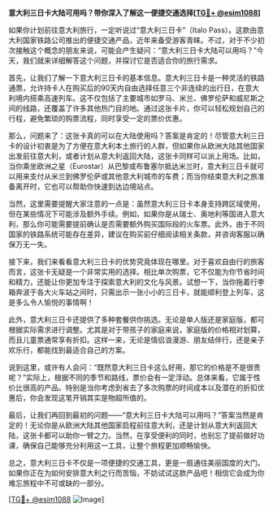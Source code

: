 **意大利三日卡大陆可用吗？带你深入了解这一便捷交通选择[[TG💪+ @esim1088](https://t.me/s/esim1088)]**

如果你计划前往意大利旅行，一定听说过“意大利三日卡”（Italo Pass）。这款由意大利国家铁路公司推出的便捷交通产品，近年来备受游客青睐。不过，对于不少初次接触这个概念的朋友来说，可能会产生疑问：“意大利三日卡大陆可以用吗？”今天，我们就来详细解答这个问题，并探讨它是否适合你的旅行需求。

首先，让我们了解一下意大利三日卡的基本信息。意大利三日卡是一种灵活的铁路通票，允许持卡人在购买后的90天内自由选择任意三个非连续的出行日，在意大利境内搭乘高速列车。这不仅包括了主要城市如罗马、米兰、佛罗伦萨和威尼斯之间的线路，还覆盖了许多其他热门目的地。通过这张卡片，你可以轻松规划自己的行程，避免繁琐的购票流程，同时享受一定的票价优惠。

那么，问题来了：这张卡真的可以在大陆使用吗？答案是肯定的！尽管意大利三日卡的设计初衷是为了方便在意大利本土旅行的人群，但如果你从欧洲大陆其他国家出发前往意大利，或者计划从意大利返回大陆，这张卡同样可以派上用场。比如，当你乘坐欧洲之星（Eurostar）从巴黎或布鲁塞尔抵达米兰时，意大利三日卡就可以用来支付从米兰到佛罗伦萨或其他意大利城市的车费；而当你结束意大利之旅准备离开时，它也可以帮助你快速到达边境站点。

当然，这里需要提醒大家注意的一点是：虽然意大利三日卡本身支持跨区域使用，但在某些情况下可能涉及额外手续。例如，如果你是从瑞士、奥地利等国进入意大利，那么你可能需要提前确认是否需要额外购买国际段的火车票。此外，由于不同国家的铁路系统可能存在差异，建议在购买前仔细阅读相关条款，并咨询客服以确保万无一失。

接下来，我们来看看意大利三日卡的优势究竟体现在哪里。对于喜欢自由行的旅客而言，这张卡无疑是一个非常实用的选择。相比单次购票，它不仅能为你节省时间和精力，还能让你更加专注于探索意大利的文化与风景。试想一下，当你拖着行李箱奔波于各大火车站之间时，只需出示一张小小的三日卡，就能顺利登上列车，这是多么令人愉悦的事情啊！

此外，意大利三日卡还提供了多种套餐供你挑选。无论是单人版还是家庭版，都可根据实际需求进行调整。尤其是对于带孩子的家庭来说，家庭版的价格相对划算，而且儿童票通常享有折扣。这样一来，无论是情侣浪漫游、朋友结伴行，还是亲子欢乐行，都能找到最适合自己的方案。

说到这里，或许有人会问：“既然意大利三日卡这么好用，那它的价格是不是很贵呢？”实际上，根据不同的季节和路线，票价会有一定浮动。总体来看，它属于性价比很高的产品。特别是当你考虑到省去了多次购票的时间成本以及潜在的折扣优惠后，你会发现这笔开销其实是物超所值的。

最后，让我们再回到最初的问题——“意大利三日卡大陆可以用吗？”答案当然是肯定的！无论你是从欧洲大陆其他国家启程前往意大利，还是计划从意大利返回大陆，这张卡都可以助你一臂之力。当然，在享受便利的同时，也别忘了提前做好功课，确保自己能够充分利用这一工具，让整个旅程更加顺畅愉快。

总之，意大利三日卡不仅是一项便捷的交通工具，更是一扇通往美丽国度的大门。如果你正在为如何安排意大利之行而苦恼，不妨试试这款产品吧！相信它会成为你难忘旅程中不可或缺的一部分。

[[TG💪+ @esim1088](https://t.me/s/esim1088) ![Image](https://i.postimg.cc/4NQfJmqS/Snipaste-2025-05-13-00-14-12.png)]